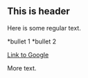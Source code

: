 ## This is header

Here is some regular text.

*bullet 1
*bullet 2

[Link to Google](http://google.com)

More text.
